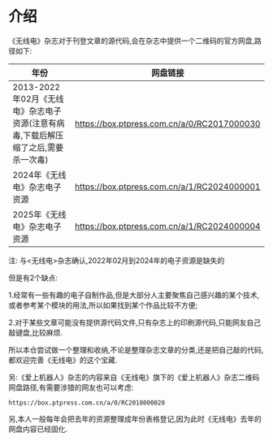 # 介绍

《无线电》杂志对于刊登文章的源代码,会在杂志中提供一个二维码的官方网盘,路径如下:


年份|网盘链接|
---|:--:|
2013-2022年02月《无线电》杂志电子资源(注意有病毒,下载后解压缩了之后,需要杀一次毒)|https://box.ptpress.com.cn/a/0/RC2017000030|
2024年《无线电》杂志电子资源|https://box.ptpress.com.cn/a/1/RC2024000001|
2025年《无线电》杂志电子资源|https://box.ptpress.com.cn/a/1/RC2024000004|

注: 与<无线电>杂志确认,2022年02月到2024年的电子资源是缺失的


但是有2个缺点:

1.经常有一些有趣的电子自制作品,但是大部分人主要聚焦自己感兴趣的某个技术,或者参考某个模块的用法,所以如果找到某个作品比较不方便;

2.对于某些文章可能没有提供源代码文件,只有杂志上的印刷源代码,只能网友自己敲键盘,比较麻烦.

所以本仓尝试做一个整理和收纳,不论是整理杂志文章的分类,还是把自己敲的代码,都欢迎完善《无线电》的这个宝藏.


另:《爱上机器人》杂志的内容来自《无线电》旗下的《爱上机器人》杂志二维码网盘路径,有需要涉猎的网友也可以考虑:
```
https://box.ptpress.com.cn/a/0/RC2018000020
```

另,本人一般每年会把去年的资源整理成年份表格登记,因为此时《无线电》去年的网盘内容已经固化.